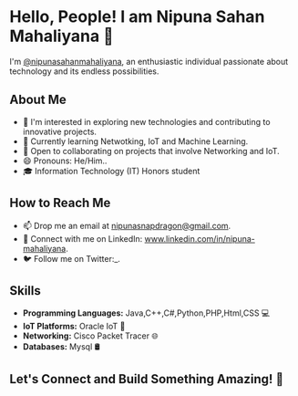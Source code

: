 # Hello, People! I am Nipuna Sahan Mahaliyana 👋

I'm [@nipunasahanmahaliyana](https://github.com/nipunasahanmahaliyana), an enthusiastic individual passionate about technology and its endless possibilities.

## About Me

- 👀 I'm interested in exploring new technologies and contributing to innovative projects.
- 🌱 Currently learning Netwotking, IoT and Machine Learning.
- 💞️ Open to collaborating on projects that involve Networking and IoT.
- 😄 Pronouns: He/Him..
- 🎓 Information Technology (IT) Honors student


## How to Reach Me

- 📫 Drop me an email at nipunasnapdragon@gmail.com.
- 🔗 Connect with me on LinkedIn: www.linkedin.com/in/nipuna-mahaliyana.
- 🐦 Follow me on Twitter:_.

## Skills

- **Programming Languages:** Java,C++,C#,Python,PHP,Html,CSS 💻
- **IoT Platforms:** Oracle IoT 🤖
- **Networking:** Cisco Packet Tracer 🌐
- **Databases:** Mysql 🛢️


## Let's Connect and Build Something Amazing! 🚀



